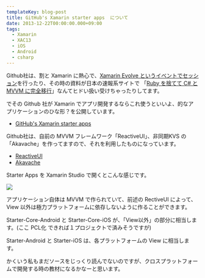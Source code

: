 ```yaml
---
templateKey: blog-post
title: GitHub's Xamarin starter apps  について
date: 2013-12-22T00:00:00.000+09:00
tags:
  - Xamarin
  - XAC13
  - iOS
  - Android
  - csharp
---
```

Github社は、割と Xamarin に熱心で、[Xamarin Evolve というイベントでセッション](http://xamarin.com/evolve/2013#session-zm59b5yptf)を行ったり、その時の資料が日本の速報系サイトで 「[Ruby を捨てて C# と MVVM に完全移行](http://blog.livedoor.jp/itsoku/archives/33671593.html)」なんてヒドい扱い受けちゃったりしてます。
<!--more-->
でその Github 社が Xamarin でアプリ開発するならこれ使うといいよ、的なアプリケーションのひな形？を公開しています。

* [GitHub's Xamarin starter apps](http://log.paulbetts.org/open-source-githubs-xamarin-starter-apps/)

Github社は、自前の MVVM フレームワーク「ReactiveUI」、非同期KVS の 「Akavache」を作ってますので、それを利用したものになっています。

* [ReactiveUI](http://www.reactiveui.net/)
* [Akavache](https://github.com/akavache/Akavache)

Starter Apps を Xamarin Studio で開くとこんな感じです。

![](/img/posts/xamarin_startup_apps_by_github_01.png)

アプリケーション自体は MVVM で作られていて、前述の RectiveUI によって、View 以外は極力プラットフォームに依存しないように作ることができます。

Starter-Core-Android と Starter-Core-iOS が、「View以外」の部分に相当します。(ここ PCL化 できれば１プロジェクトで済みそうですが)

Starter-Android と Starter-iOS は、各プラットフォームの View に相当します。

かくいう私もまだソースをじっくり読んでないのですが、クロスプラットフォームで開発する時の教材になるかなーと思います。